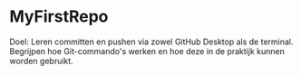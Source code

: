 # MyFirstRepo

Doel:
Leren committen en pushen via zowel GitHub Desktop als de terminal.
Begrijpen hoe Git-commando's werken en hoe deze in de praktijk kunnen worden gebruikt.
